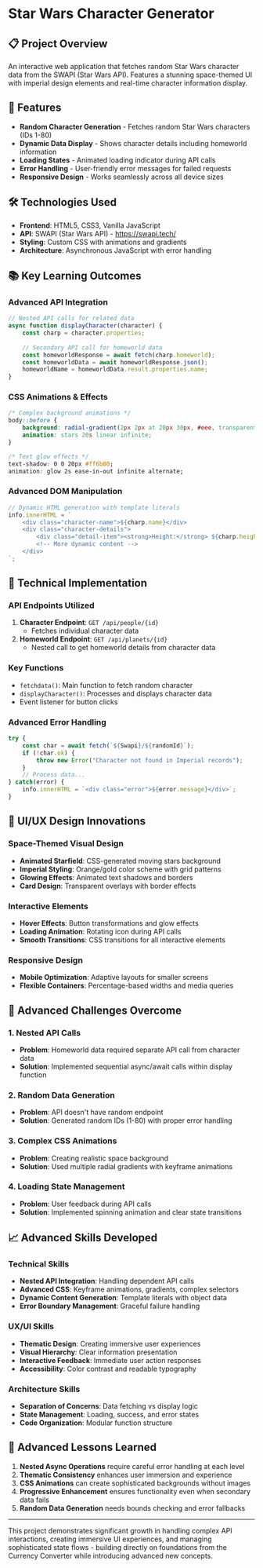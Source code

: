 # Star Wars Character Generator

## 📋 Project Overview
An interactive web application that fetches random Star Wars character data from the SWAPI (Star Wars API). Features a stunning space-themed UI with imperial design elements and real-time character information display.

## 🚀 Features
- **Random Character Generation** - Fetches random Star Wars characters (IDs 1-80)
- **Dynamic Data Display** - Shows character details including homeworld information
- **Loading States** - Animated loading indicator during API calls
- **Error Handling** - User-friendly error messages for failed requests
- **Responsive Design** - Works seamlessly across all device sizes

## 🛠 Technologies Used
- **Frontend**: HTML5, CSS3, Vanilla JavaScript
- **API**: SWAPI (Star Wars API) - https://swapi.tech/
- **Styling**: Custom CSS with animations and gradients
- **Architecture**: Asynchronous JavaScript with error handling

## 📚 Key Learning Outcomes

### Advanced API Integration
```javascript
// Nested API calls for related data
async function displayCharacter(character) {
    const charp = character.properties;
    
    // Secondary API call for homeworld data
    const homeworldResponse = await fetch(charp.homeworld);
    const homeworldData = await homeworldResponse.json();
    homeworldName = homeworldData.result.properties.name;
}
```

### CSS Animations & Effects
```css
/* Complex background animations */
body::before {
    background: radial-gradient(2px 2px at 20px 30px, #eee, transparent);
    animation: stars 20s linear infinite;
}

/* Text glow effects */
text-shadow: 0 0 20px #ff6b00;
animation: glow 2s ease-in-out infinite alternate;
```

### Advanced DOM Manipulation
```javascript
// Dynamic HTML generation with template literals
info.innerHTML = `
    <div class="character-name">${charp.name}</div>
    <div class="character-details">
        <div class="detail-item"><strong>Height:</strong> ${charp.height} cm</div>
        <!-- More dynamic content -->
    </div>
`;
```

## 🔧 Technical Implementation

### API Endpoints Utilized
1. **Character Endpoint**: `GET /api/people/{id}`
   - Fetches individual character data
2. **Homeworld Endpoint**: `GET /api/planets/{id}`
   - Nested call to get homeworld details from character data

### Key Functions
- `fetchdata()`: Main function to fetch random character
- `displayCharacter()`: Processes and displays character data
- Event listener for button clicks

### Advanced Error Handling
```javascript
try {
    const char = await fetch(`${Swapi}/${randomId}`);
    if (!char.ok) {
        throw new Error("Character not found in Imperial records");
    }
    // Process data...
} catch(error) {
    info.innerHTML = `<div class="error">${error.message}</div>`;
}
```

## 🎨 UI/UX Design Innovations

### Space-Themed Visual Design
- **Animated Starfield**: CSS-generated moving stars background
- **Imperial Styling**: Orange/gold color scheme with grid patterns
- **Glowing Effects**: Animated text shadows and borders
- **Card Design**: Transparent overlays with border effects

### Interactive Elements
- **Hover Effects**: Button transformations and glow effects
- **Loading Animation**: Rotating icon during API calls
- **Smooth Transitions**: CSS transitions for all interactive elements

### Responsive Design
- **Mobile Optimization**: Adaptive layouts for smaller screens
- **Flexible Containers**: Percentage-based widths and media queries

## 🚧 Advanced Challenges Overcome

### 1. **Nested API Calls**
- **Problem**: Homeworld data required separate API call from character data
- **Solution**: Implemented sequential async/await calls within display function

### 2. **Random Data Generation**
- **Problem**: API doesn't have random endpoint
- **Solution**: Generated random IDs (1-80) with proper error handling

### 3. **Complex CSS Animations**
- **Problem**: Creating realistic space background
- **Solution**: Used multiple radial gradients with keyframe animations

### 4. **Loading State Management**
- **Problem**: User feedback during API calls
- **Solution**: Implemented spinning animation and clear state transitions

## 📈 Advanced Skills Developed

### Technical Skills
- **Nested API Integration**: Handling dependent API calls
- **Advanced CSS**: Keyframe animations, gradients, complex selectors
- **Dynamic Content Generation**: Template literals with object data
- **Error Boundary Management**: Graceful failure handling

### UX/UI Skills
- **Thematic Design**: Creating immersive user experiences
- **Visual Hierarchy**: Clear information presentation
- **Interactive Feedback**: Immediate user action responses
- **Accessibility**: Color contrast and readable typography

### Architecture Skills
- **Separation of Concerns**: Data fetching vs display logic
- **State Management**: Loading, success, and error states
- **Code Organization**: Modular function structure


## 📝 Advanced Lessons Learned

1. **Nested Async Operations** require careful error handling at each level
2. **Thematic Consistency** enhances user immersion and experience
3. **CSS Animations** can create sophisticated backgrounds without images
4. **Progressive Enhancement** ensures functionality even when secondary data fails
5. **Random Data Generation** needs bounds checking and error fallbacks

------------
This project demonstrates significant growth in handling complex API interactions, creating immersive UI experiences, and managing sophisticated state flows - building directly on foundations from the Currency Converter while introducing advanced new concepts.